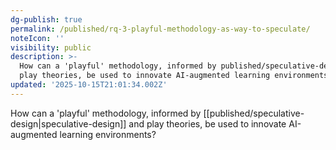 ```yaml
---
dg-publish: true
permalink: /published/rq-3-playful-methodology-as-way-to-speculate/
noteIcon: ''
visibility: public
description: >-
  How can a 'playful' methodology, informed by published/speculative-design\ and
  play theories, be used to innovate AI-augmented learning environments?
updated: '2025-10-15T21:01:34.002Z'
---
```


How can a 'playful' methodology, informed by [[published/speculative-design\|speculative-design]] and play theories, be used to innovate AI-augmented learning environments? 
